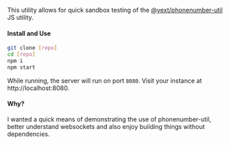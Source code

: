 This utility allows for quick sandbox testing of the [@yext/phonenumber-util](https://www.npmjs.com/package/@yext/phonenumber-util) JS utility.

#### Install and Use

```bash
git clone [repo]
cd [repo]
npm i
npm start 
```

While running, the server will run on port `8080`.  Visit your instance at http://localhost:8080.

#### Why?

I wanted a quick means of demonstrating the use of phonenumber-util, better understand websockets and also enjoy building things without dependencies.